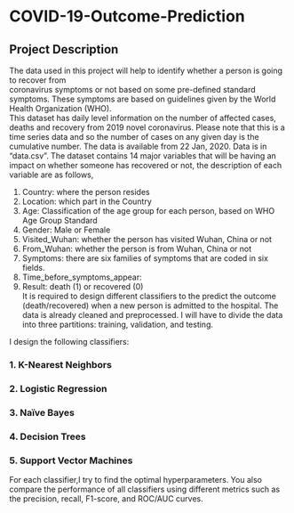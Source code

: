 # COVID-19-Outcome-Prediction
## Project Description 
The data used in this project will help to identify whether a person is going to recover from  
coronavirus symptoms  or not based on some pre-defined standard symptoms. These symptoms are 
based on guidelines given by the World Health Organization (WHO).  
This dataset has daily level information on the number of affected cases, deaths and recovery from 
2019 novel coronavirus. Please note that this is a time series data and so the number of cases on 
any given day is the cumulative number. 
The data is available from 22 Jan, 2020. Data is in “data.csv”. 
The dataset contains 14 major variables that will be having an impact on whether someone has 
recovered or not, the description of each variable are as follows, 
1. Country: where the person resides 
2. Location: which part in the Country  
3. Age: Classification of the age group for each person, based on WHO Age Group Standard  
4. Gender: Male or Female  
5. Visited_Wuhan: whether the person has visited Wuhan, China or not 
6. From_Wuhan: whether the person is from  Wuhan, China or not 
7. Symptoms: there are six families of symptoms that are coded in six fields.  
13.  Time_before_symptoms_appear:  
14.  Result: death (1) or recovered (0)   
It is required to design different classifiers to the predict the outcome (death/recovered) when a new 
person is admitted to the hospital. The data is already cleaned and preprocessed. 
I will have to divide the data into three partitions: training, validation, and testing.

I design the following classifiers: 
### 1. K-Nearest Neighbors 
### 2. Logistic Regression 
### 3. Naïve Bayes     
### 4. Decision Trees 
### 5. Support Vector Machines  
For each classifier,I try to find the optimal hyperparameters. 
You also compare the performance of all classifiers using different metrics such as the 
precision, recall, F1-score, and ROC/AUC curves. 
